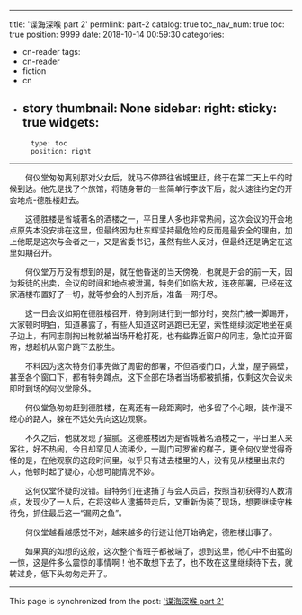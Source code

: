 
---
title: '谍海深喉 part 2'
permlink: part-2
catalog: true
toc_nav_num: true
toc: true
position: 9999
date: 2018-10-14 00:59:30
categories:
- cn-reader
tags:
- cn-reader
- fiction
- cn
- story
thumbnail: None
sidebar:
    right:
        sticky: true
widgets:
    -
        type: toc
        position: right
---


<html>
<p>　　何仪堂匆匆离别那对父女后，就马不停蹄往省城里赶，终于在第二天上午的时候到达。他先是找了个旅馆，将随身带的一些简单行李放下后，就火速往约定的开会地点-德胜楼赶去。</p>
<p>　　这德胜楼是省城著名的酒楼之一，平日里人多也非常热闹，这次会议的开会地点原先本没安排在这里，但最终因为杜东辉坚持最危险的反而是最安全的理由，加上他既是这次与会者之一，又是省委书记，虽然有些人反对，但最终还是确定在这里如期召开。</p>
<p>　　何仪堂万万没有想到的是，就在他昏迷的当天傍晚，也就是开会的前一天，因为叛徒的出卖，会议的时间和地点被泄漏，特务们如临大敌，连夜部署，已经在这家酒楼布置好了一切，就等参会的人到齐后，准备一网打尽。</p>
<p>　　这一日会议如期在德胜楼召开，待到刚进行到一部分时，突然门被一脚踢开，大家顿时明白，知道暴露了，有些人知道这时逃跑已无望，索性继续淡定地坐在桌子边上，有同志刚掏出枪就被当场开枪打死，也有些靠近窗户的同志，急忙拉开窗帘，想趁机从窗户跳下去脱生。</p>
<p>　　不料因为这次特务们事先做了周密的部署，不但酒楼门口，大堂，屋子隔壁，甚至各个窗口下，都有特务蹲点，这下全部在场者当场都被抓捕，仅剩这次会议未即时到场的何仪堂除外。</p>
<p>　　何仪堂急匆匆赶到德胜楼，在离还有一段距离时，他多留了个心眼，装作漫不经心的路人，躲在不远处先向这边观察。</p>
<p>　　不久之后，他就发现了猫腻。这德胜楼因为是省城著名酒楼之一，平日里人来客往，好不热闹，今日却罕见人流稀少，一副门可罗雀的样子，更令何仪堂觉得奇怪的是，在他观察的这段时间里，似乎只有进去楼里的人，没有见从楼里出来的人，他顿时起了疑心，心想可能情况不妙。</p>
<p>　　这何仪堂怀疑的没错。自特务们在逮捕了与会人员后，按照当初获得的人数清点，发现少了一人后，在将这些人逮捕带走后，又重新伪装了现场，想要继续守株待兔，抓住最后这一“漏网之鱼”。</p>
<p>　　何仪堂越看越感觉不对，越来越多的行迹让他开始确定，德胜楼出事了。</p>
<p>　　如果真的如想的这般，这次整个省班子都被端了，想到这里，他心中不由猛的一惊，这是件多么震惊的事情啊！他不敢想下去了，也不敢在这里继续待下去，就转过身，低下头匆匆走开了。</p>
</html>

- - -

This page is synchronized from the post: ['谍海深喉 part 2'](https://steemit.com/@rivalhw/part-2)
